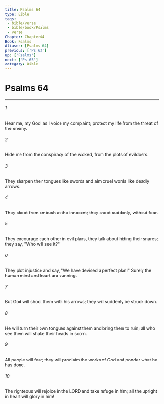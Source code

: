 ```yaml
---
title: Psalms 64
type: Bible
tags:
 - bible/verse
 - bible/book/Psalms
 - verse
Chapter: Chapter64
Book: Psalms
Aliases: [Psalms 64]
previous: ['Ps 63']
up: ['Psalms']
next: ['Ps 65']
category: Bible
---
```

# Psalms 64

***


###### 1 
Hear me, my God, as I voice my complaint; protect my life from the threat of the enemy. 

###### 2 
Hide me from the conspiracy of the wicked, from the plots of evildoers. 

###### 3 
They sharpen their tongues like swords and aim cruel words like deadly arrows. 

###### 4 
They shoot from ambush at the innocent; they shoot suddenly, without fear. 

###### 5 
They encourage each other in evil plans, they talk about hiding their snares; they say, "Who will see it?" 

###### 6 
They plot injustice and say, "We have devised a perfect plan!" Surely the human mind and heart are cunning. 

###### 7 
But God will shoot them with his arrows; they will suddenly be struck down. 

###### 8 
He will turn their own tongues against them and bring them to ruin; all who see them will shake their heads in scorn. 

###### 9 
All people will fear; they will proclaim the works of God and ponder what he has done. 

###### 10 
The righteous will rejoice in the LORD and take refuge in him; all the upright in heart will glory in him! 
